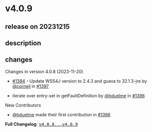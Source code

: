 # v4.0.9

## release on 20231215

## description

## changes

Changes in version 4.0.8 (2023-11-20)

* <a class="issue-link js-issue-link" data-error-text="Failed to load title" data-id="2032312593" data-permission-text="Title is private" data-url="https://github.com/spring-projects/spring-ws/issues/1394" data-hovercard-type="issue" data-hovercard-url="/spring-projects/spring-ws/issues/1394/hovercard" href="https://github.com/spring-projects/spring-ws/issues/1394">#1394</a> - Update WSS4J version to 2.4.3 and guava to 32.1.3-jre by <a class="user-mention notranslate" data-hovercard-type="user" data-hovercard-url="/users/corneil/hovercard" data-octo-click="hovercard-link-click" data-octo-dimensions="link_type:self" href="https://github.com/corneil">@corneil</a> in <a href="https://github.com/spring-projects/spring-ws/pull/1397" data-hovercard-type="pull_request" data-hovercard-url="/spring-projects/spring-ws/pull/1397/hovercard">#1397</a>

* iterate over entry-set in getFaultDefinition by <a class="user-mention notranslate" data-hovercard-type="user" data-hovercard-url="/users/hduelme/hovercard" data-octo-click="hovercard-link-click" data-octo-dimensions="link_type:self" href="https://github.com/hduelme">@hduelme</a> in <a href="https://github.com/spring-projects/spring-ws/pull/1396" data-hovercard-type="pull_request" data-hovercard-url="/spring-projects/spring-ws/pull/1396/hovercard">#1396</a>

New Contributors

* <a class="user-mention notranslate" data-hovercard-type="user" data-hovercard-url="/users/hduelme/hovercard" data-octo-click="hovercard-link-click" data-octo-dimensions="link_type:self" href="https://github.com/hduelme">@hduelme</a> made their first contribution in <a class="issue-link js-issue-link" data-error-text="Failed to load title" data-id="2034448657" data-permission-text="Title is private" data-url="https://github.com/spring-projects/spring-ws/issues/1396" data-hovercard-type="pull_request" data-hovercard-url="/spring-projects/spring-ws/pull/1396/hovercard" href="https://github.com/spring-projects/spring-ws/pull/1396">#1396</a>

<strong>Full Changelog</strong>: <a class="commit-link" href="https://github.com/spring-projects/spring-ws/compare/v4.0.8...v4.0.9"><tt>v4.0.8...v4.0.9</tt></a>

